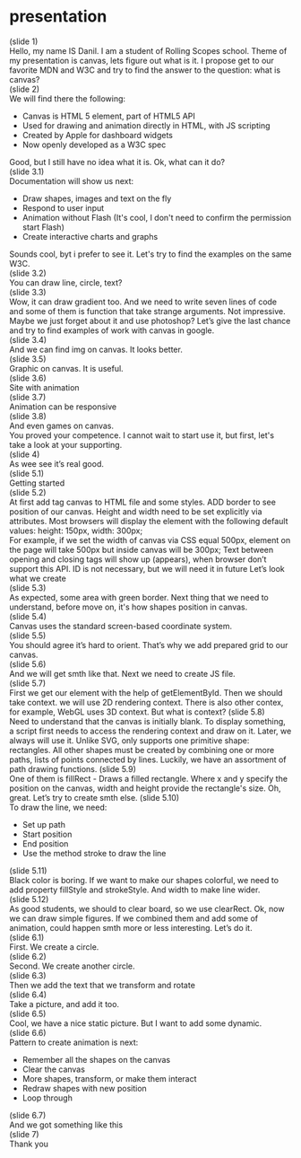 # presentation
(slide 1) <br>
Hello, my name IS Danil. I am a student of Rolling Scopes school.
Theme of my presentation is canvas, lets figure out what is it.
I propose get to our favorite MDN and W3C and try to find the answer to the question: what is canvas? <br>
(slide 2)<br>
We will find there the following:
- Canvas is HTML 5 element, part of HTML5 API
- Used for drawing and animation directly in HTML, with JS scripting
- Created by Apple for dashboard widgets
- Now openly developed as a W3C spec

Good, but I still have no idea what it is.
Ok, what can it do?<br>
(slide 3.1)<br>
Documentation will show us next:
- Draw shapes, images and text on the fly
- Respond to user input
- Animation without Flash (It's cool, I don't need to confirm the permission start Flash)
- Create interactive charts and graphs

Sounds cool, byt i prefer to see it.
Let's try to find the examples on the same W3C.<br>
(slide 3.2)<br>
You can draw line, circle, text?<br>
(slide 3.3)<br>
 Wow, it can draw  gradient too. And we need to write seven lines of code  and some of them is function that take strange arguments. Not impressive. Maybe we just forget about it and use photoshop?
Let’s give the last chance and try to find examples of work with canvas in google.<br>
(slide 3.4)<br>
And we can find img on canvas. It looks better.<br>
(slide 3.5)<br>
Graphic on canvas. It is useful.<br>
(slide 3.6)<br>
Site with animation<br>
(slide 3.7)<br>
Animation can be responsive<br>
(slide 3.8)<br>
And even games on canvas.<br>
You proved your competence.
 I cannot wait to start use it, but first, let's take a look at your supporting.<br>
 (slide 4)<br>
As wee see it’s real good.<br>
 (slide 5.1)<br>
Getting started<br>
 (slide 5.2)<br>
At first add tag canvas to HTML file and some styles. ADD border to see position of our canvas.
Height and width need to be set explicitly via attributes. 
Most browsers will display the <canvas> element with the following default values: height: 150px, width: 300px;  
For example, if we set the width of canvas via CSS equal 500px, element on the page will take 500px but inside canvas will be 300px;
Text between opening  and closing  tags will show up (appears), when browser don’t support this API.
ID is not neсessary, but we will need it in future
Let’s look what we create<br>
 (slide 5.3)<br>
As expected, some area with  green border.
Next thing that we need to understand, before move on, it's how shapes position in canvas.<br>
 (slide 5.4)<br>
Canvas uses the standard screen-based coordinate system.<br>
 (slide 5.5)<br>
You should agree it’s hard to orient. That’s why we add prepared grid to our canvas.<br>
 (slide 5.6)<br> And we will get smth like that.
Next we need to create JS file.<br> 
 (slide 5.7)<br>
First we get our element with the help of getElementById. Then we should take context.
we will use 2D rendering context. 
There is also other contex, for example, WebGL uses 3D context.
But what is context?
 (slide 5.8)<br>
Need to understand that the canvas is initially blank. To display something, a script first needs to access the rendering context and draw on it.
Later, we always will use it.
Unlike SVG, <canvas> only supports one primitive shape: rectangles. All other shapes must be created by combining one or more paths, lists of points connected by lines. 
Luckily, we have an assortment of path drawing functions.
 (slide 5.9)<br>
One of them is fillRect - Draws a filled rectangle. Where x and y specify the position on the canvas, width and height provide the rectangle's size.
Oh, great. Let’s try to create smth else.
 (slide 5.10)<br>
To draw the line, we need:
  - Set up path
  - Start position
  - End position
  - Use the method stroke to draw the line<br>
  
  (slide 5.11)<br>
Black color is boring. 
If we want to make our shapes colorful, we need to add property fillStyle and strokeStyle. And width to make line wider.<br>
(slide 5.12)<br>As good students, we should  to clear board, so we use clearRect.
Оk,  now we can draw simple figures. If we сombined them and add some of animation, could happen smth more or less interesting. 
Let’s do it.<br>
(slide 6.1)<br>
First. We create a circle.<br>
(slide 6.2)<br>
Second. We create another circle.<br>
(slide 6.3)<br>
Then we add the text that we transform and rotate<br>
(slide 6.4)<br>
Take a picture, and add it too.<br>
(slide 6.5)<br>
Cool, we have a nice static picture. But I want to add some dynamic.<br>
(slide 6.6)<br>
Pattern to create animation is next:
  - Remember all the shapes on the canvas
  - Clear the canvas
  - More shapes, transform, or make them interact
  - Redraw shapes with new position
  - Loop through<br>
  
 (slide 6.7)<br>
And we got something like this<br>
 (slide 7)<br> Thank you





















